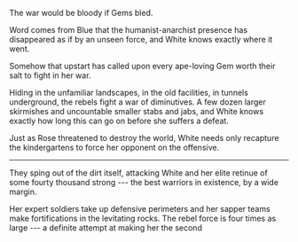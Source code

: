 The war would be bloody if Gems bled.

Word comes from Blue that the humanist-anarchist presence has disappeared as if by an unseen force,
and White knows exactly where it went.

Somehow that upstart has called upon every ape-loving Gem worth their salt to fight in her war.

Hiding in the unfamiliar landscapes, in the old facilities, in tunnels underground, the rebels
fight a war of diminutives. A few dozen larger skirmishes and uncountable smaller stabs and jabs,
and White knows exactly how long this can go on before she suffers a defeat.

Just as Rose threatened to destroy the world, White needs only recapture the kindergartens to
force her opponent on the offensive.

----

They sping out of the dirt itself, attacking White and her elite retinue of some fourty thousand
strong --- the best warriors in existence, by a wide margin.

Her expert soldiers take up defensive perimeters and her sapper teams make fortifications in the
levitating rocks. The rebel force is four times as large --- a definite attempt at making her the
second

